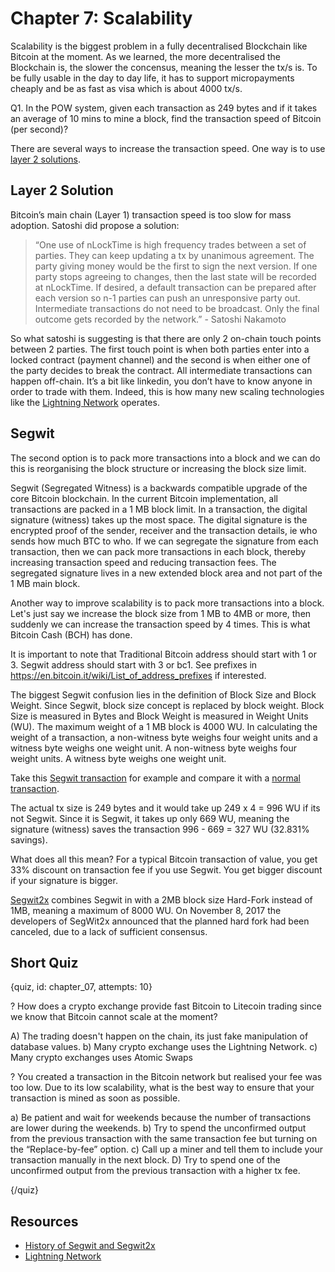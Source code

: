 # Chapter 7: Scalability

Scalability is the biggest problem in a fully decentralised Blockchain like Bitcoin at the moment. As we learned, the more decentralised the Blockchain is, the slower the concensus, meaning the lesser the tx/s is. To be fully usable in the day to day life, it has to support micropayments cheaply and be as fast as visa which is about 4000 tx/s. 

Q1. In the POW system, given each transaction as 249 bytes and if it takes an average of 10 mins to mine a block, find the transaction speed of Bitcoin (per second)?

There are several ways to increase the transaction speed. One way is to use [layer 2 solutions](https://hackernoon.com/blockchain-scalability-layer2-bitcoin-ethereum-bb34afd1f9d2).

## Layer 2 Solution

Bitcoin’s main chain (Layer 1) transaction speed is too slow for mass adoption. Satoshi did propose a solution:

> “One use of nLockTime is high frequency trades between a set of parties. They can keep updating a tx by unanimous agreement. The party giving money would be the first to sign the next version. If one party stops agreeing to changes, then the last state will be recorded at nLockTime. If desired, a default transaction can be prepared after each version so n-1 parties can push an unresponsive party out. Intermediate transactions do not need to be broadcast. Only the final outcome gets recorded by the network.” - Satoshi Nakamoto

So what satoshi is suggesting is that there are only 2 on-chain touch points between 2 parties. The first touch point is when both parties enter into a locked contract (payment channel) and the second is when either one of the party decides to break the contract. All intermediate transactions can happen off-chain. It’s a bit like linkedin, you don’t have to know anyone in order to trade with them. Indeed, this is how many new scaling technologies like the [Lightning Network](https://lightning.network/) operates. 

## Segwit

The second option is to pack more transactions into a block and we can do this is reorganising the block structure or increasing the block size limit. 

Segwit (Segregated Witness) is a backwards compatible upgrade of the core Bitcoin blockchain. In the current Bitcoin implementation, all transactions are packed in a 1 MB block limit. In a transaction, the digital signature (witness) takes up the most space. The digital signature is the encrypted proof of the sender, receiver and the transaction details, ie who sends how much BTC to who. If we can segregate the signature from each transaction, then we can pack more transactions in each block, thereby increasing transaction speed and reducing transaction fees. The segregated signature lives in a new extended block area and not part of the 1 MB main block.

Another way to improve scalability is to pack more transactions into a block. Let's just say we increase the block size from 1 MB to 4MB or more, then suddenly we can increase the transaction speed by 4 times. This is what Bitcoin Cash (BCH) has done.

It is important to note that Traditional Bitcoin address should start with 1 or 3. Segwit address should start with 3 or bc1. See prefixes in https://en.bitcoin.it/wiki/List_of_address_prefixes if interested.

The biggest Segwit confusion lies in the definition of Block Size and Block Weight. Since Segwit, block size concept is replaced by block weight. Block Size is measured in Bytes and Block Weight is measured in Weight Units (WU). The maximum weight of a 1 MB block is 4000 WU. In calculating the weight of a transaction, a non-witness byte weighs four weight units and a witness byte weighs one weight unit. A non-witness byte weighs four weight units. A witness byte weighs one weight unit.

Take this [Segwit transaction](https://www.blockchain.com/btc/tx/08e6f7be047709b145502c9f173ee62cd47e7b30d2e0e22607681f806f5b63c7) for example and compare it with a [normal transaction](https://www.blockchain.com/btc/tx/1c689ae229213eefccb5e1fdbf388d7143906fd907354857bc6da750fe7cd563).

The actual tx size is 249 bytes and it would take up 249 x 4 = 996 WU if its not Segwit. Since it is Segwit, it takes up only 669 WU, meaning the signature (witness) saves the transaction 996 - 669 = 327 WU (32.831% savings).

What does all this mean? For a typical Bitcoin transaction of value, you get 33% discount on transaction fee if you use Segwit. You get bigger discount if your signature is bigger.

[Segwit2x]((https://cointelegraph.com/news/bitcoin-core-developers-remain-adamant-in-opposition-to-segwit2x-potential-showdown-in-november)) combines Segwit in with a 2MB block size Hard-Fork instead of 1MB, meaning a maximum of 8000 WU. On November 8, 2017 the developers of SegWit2x announced that the planned hard fork had been canceled, due to a lack of sufficient consensus.

## Short Quiz

{quiz, id: chapter_07, attempts: 10}

? How does a crypto exchange provide fast Bitcoin to Litecoin trading since we know that Bitcoin cannot scale at the moment?

A) The trading doesn't happen on the chain, its just fake manipulation of database values.
b) Many crypto exchange uses the Lightning Network.
c) Many crypto exchanges uses Atomic Swaps

? You created a transaction in the Bitcoin network but realised your fee was too low. Due to its low scalability, what is the best way to ensure that your transaction is mined as soon as possible.

a) Be patient and wait for weekends because the number of transactions are lower during the weekends.
b) Try to spend the unconfirmed output from the previous transaction with the same transaction fee but turning on the “Replace-by-fee” option.
c) Call up a miner and tell them to include your transaction manually in the next block.
D) Try to spend one of the unconfirmed output from the previous transaction with a higher tx fee.

{/quiz}

## Resources

* [History of Segwit and Segwit2x](https://cointelegraph.com/explained/all-you-need-to-know-about-this-whole-segwit-vs-segwit2x-thing-explained)
* [Lightning Network](https://lightning.network/)


